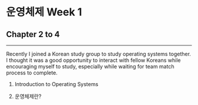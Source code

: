 # 운영체제 Week 1
## Chapter 2 to 4
<hr>

Recently I joined a Korean study group to study operating systems together. I thought it was a good opportunity to interact with fellow Koreans while encouraging myself to study, especially while waiting for team match process to complete.

1. Introduction to Operating Systems

1. 운영체제란?
